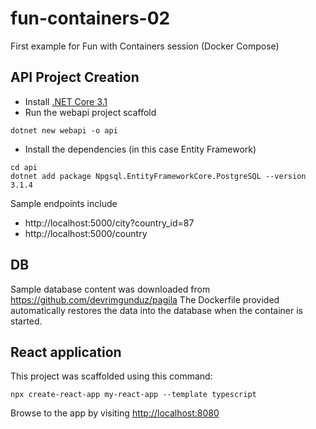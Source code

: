 # fun-containers-02
First example for Fun with Containers session (Docker Compose) 

## API Project Creation

- Install [.NET Core 3.1](https://dotnet.microsoft.com/download/dotnet-core/3.1)
- Run the webapi project scaffold
```
dotnet new webapi -o api
```
- Install the dependencies (in this case Entity Framework)
```
cd api
dotnet add package Npgsql.EntityFrameworkCore.PostgreSQL --version 3.1.4
```

Sample endpoints include
- http://localhost:5000/city?country_id=87
- http://localhost:5000/country

## DB

Sample database content was downloaded from https://github.com/devrimgunduz/pagila
The Dockerfile provided automatically restores the data into the database when the container is started.

## React application

This project was scaffolded using this command:
```
npx create-react-app my-react-app --template typescript
```

Browse to the app by visiting [http://localhost:8080](http://localhost:8080)
